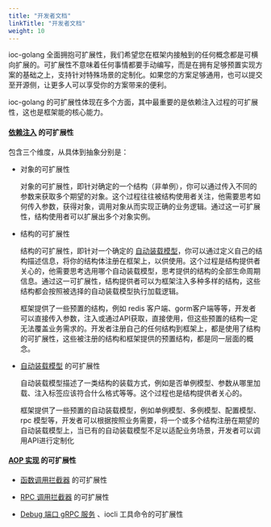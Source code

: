 ```yaml
---
title: "开发者文档"
linkTitle: "开发者文档"
weight: 10
---
```


ioc-golang 全面拥抱可扩展性，我们希望您在框架内接触到的任何概念都是可横向扩展的。可扩展性不意味着任何事情都要手动编写，而是在拥有足够预置实现方案的基础之上，支持针对特殊场景的定制化。如果您的方案足够通用，也可以提交至开源侧，让更多人可以享受你的方案带来的便利。

ioc-golang 的可扩展性体现在多个方面，其中最重要的是依赖注入过程的可扩展性，这也是框架能的核心能力。

#### [依赖注入](/docs/concept/ioc/di/) 的可扩展性

包含三个维度，从具体到抽象分别是：

- 对象的可扩展性

  对象的可扩展性，即针对确定的一个结构（非单例），你可以通过传入不同的参数来获取多个期望的对象。这个过程往往被结构使用者关注，他需要思考如何传入参数，获得对象，调用对象从而实现正确的业务逻辑。通过这一可扩展性，结构使用者可以扩展出多个对象实例。

- 结构的可扩展性

  结构的可扩展性，即针对一个确定的 [自动装载模型](/docs/concept/ioc/autowire/)，你可以通过定义自己的结构描述信息，将你的结构体注册在框架上，以供使用。这个过程是结构提供者关心的，他需要思考选用哪个自动装载模型，思考提供的结构的全部生命周期信息。通过这一可扩展性，结构提供者可以为框架注入多种多样的结构，这些结构都会按照被选择的自动装载模型执行加载逻辑。

  框架提供了一些预置的结构，例如 redis 客户端、gorm客户端等等，开发者可以直接传入参数，注入或通过API获取，直接使用，但这些预置的结构一定无法覆盖业务需求的。开发者注册自己的任何结构到框架上，都是使用了结构的可扩展性，这些被注册的结构和框架提供的预置结构，都是同一层面的概念。

- [自动装载模型](/docs/concept/ioc/autowire/) 的可扩展性

  自动装载模型描述了一类结构的装载方式，例如是否单例模型、参数从哪里加载、注入标签应该符合什么格式等等。这个过程也是结构提供者关心的。

  框架提供了一些预置的自动装载模型，例如单例模型、多例模型、配置模型、rpc 模型等，开发者可以根据按照业务需要，将一个或多个结构注册在期望的自动装载模型上，当已有的自动装载模型不足以适配业务场景，开发者可以调用API进行定制化

#### [AOP 实现](/docs/concept/aop/aop_impl/) 的可扩展性

- [函数调用拦截器](/docs/concept/aop/interceptor/) 的可扩展性

- [RPC 调用拦截器](/docs/concept/aop/interceptor/) 的可扩展性

- [Debug 端口 gRPC 服务](/docs/concept/aop/aop_impl/#概念) 、iocli 工具命令的可扩展性

  
